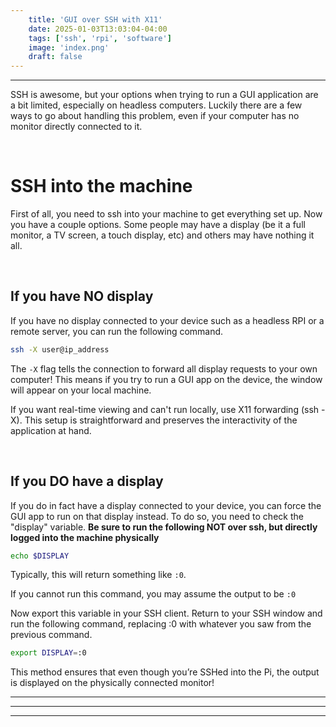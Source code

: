 ```yaml
---
    title: 'GUI over SSH with X11'
    date: 2025-01-03T13:03:04-04:00
    tags: ['ssh', 'rpi', 'software']
    image: 'index.png'
    draft: false
---
```


---

SSH is awesome, but your options when trying to run a GUI application are a bit limited, especially on headless computers. Luckily there are a few ways to go about handling this problem, even if your computer has no monitor directly connected to it.

<br>

# SSH into the machine

First of all, you need to ssh into your machine to get everything set up.
Now you have a couple options. Some people may have a display (be it a full monitor, a TV screen, a touch display, etc) and others may have nothing it all. 

<br>

## If you have NO display
If you have no display connected to your device such as a headless RPI or a remote server, you can run the following command.

```bash
ssh -X user@ip_address
```

The `-X` flag tells the connection to forward all display requests to your own computer! This means if you try to run a GUI app on the device, the window will appear on your local machine.

If you want real-time viewing and can't run locally, use X11 forwarding (ssh -X). This setup is straightforward and preserves the interactivity of the application at hand.

<br>

## If you DO have a display
If you do in fact have a display connected to your device, you can force the GUI app to run on that display instead.
To do so, you need to check the "display" variable. **Be sure to run the following NOT over ssh, but directly logged into the machine physically**

```bash
echo $DISPLAY
```
Typically, this will return something like `:0`.

If you cannot run this command, you may assume the output to be `:0`

Now export this variable in your SSH client. Return to your SSH window and run the following command, replacing :0 with whatever you saw from the previous command.

```bash
export DISPLAY=:0
```

This method ensures that even though you’re SSHed into the Pi, the output is displayed on the physically connected monitor!
<hr>
<hr>
<hr>